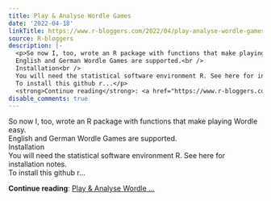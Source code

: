```yaml
---
title: Play & Analyse Wordle Games
date: '2022-04-18'
linkTitle: https://www.r-bloggers.com/2022/04/play-analyse-wordle-games/
source: R-bloggers
description: |-
  <p>So now I, too, wrote an R package with functions that make playing Wordle easy.<br />
  English and German Wordle Games are supported.<br />
  Installation<br />
  You will need the statistical software environment R. See here for installation notes.<br />
  To install this github r...</p>
  <strong>Continue reading</strong>: <a href="https://www.r-bloggers.com/2022/04/play-analyse-wordle-games/">Play & Analyse Wordle ...
disable_comments: true
---
```

<p>So now I, too, wrote an R package with functions that make playing Wordle easy.<br />
English and German Wordle Games are supported.<br />
Installation<br />
You will need the statistical software environment R. See here for installation notes.<br />
To install this github r...</p>
<strong>Continue reading</strong>: <a href="https://www.r-bloggers.com/2022/04/play-analyse-wordle-games/">Play & Analyse Wordle ...